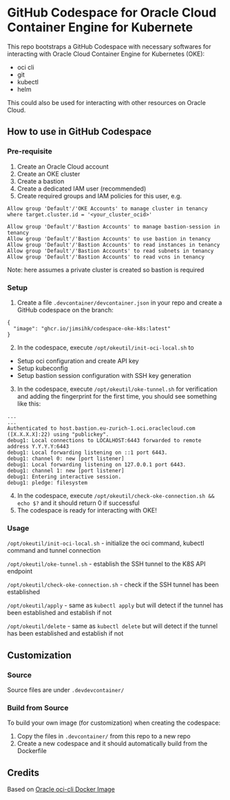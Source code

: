 # GitHub Codespace for Oracle Cloud Container Engine for Kubernete

This repo bootstraps a GitHub Codespace with necessary softwares for interacting with Oracle Cloud Container Engine for Kubernetes (OKE):
- oci cli
- git
- kubectl
- helm

This could also be used for interacting with other resources on Oracle Cloud.

## How to use in GitHub Codespace

### Pre-requisite
1. Create an Oracle Cloud account
2. Create an OKE cluster
3. Create a bastion
4. Create a dedicated IAM user (recommended)
5. Create required groups and IAM policies for this user, e.g.
```
Allow group 'Default'/'OKE Accounts' to manage cluster in tenancy where target.cluster.id = '<your_cluster_ocid>'

Allow group 'Default'/'Bastion Accounts' to manage bastion-session in tenancy
Allow group 'Default'/'Bastion Accounts' to use bastion in tenancy
Allow group 'Default'/'Bastion Accounts' to read instances in tenancy
Allow group 'Default'/'Bastion Accounts' to read subnets in tenancy
Allow group 'Default'/'Bastion Accounts' to read vcns in tenancy
```
Note: here assumes a private cluster is created so bastion is required

### Setup
1. Create a file `.devcontainer/devcontainer.json` in your repo and create a GitHub codespace on the branch:
```
{
  "image": "ghcr.io/jimsihk/codespace-oke-k8s:latest"
}
```
2. In the codespace, execute `/opt/okeutil/init-oci-local.sh` to
- Setup oci configuration and create API key
- Setup kubeconfig
- Setup bastion session configuration with SSH key generation
3. In the codespace, execute `/opt/okeutil/oke-tunnel.sh` for verification and adding the fingerprint for the first time, you should see something like this:
```
...
...
Authenticated to host.bastion.eu-zurich-1.oci.oraclecloud.com ([X.X.X.X]:22) using "publickey".
debug1: Local connections to LOCALHOST:6443 forwarded to remote address Y.Y.Y.Y:6443
debug1: Local forwarding listening on ::1 port 6443.
debug1: channel 0: new [port listener]
debug1: Local forwarding listening on 127.0.0.1 port 6443.
debug1: channel 1: new [port listener]
debug1: Entering interactive session.
debug1: pledge: filesystem
```
4. In the codespace, execute `/opt/okeutil/check-oke-connection.sh && echo $?` and it should return 0 if successful
5. The codespace is ready for interacting with OKE!

### Usage
`/opt/okeutil/init-oci-local.sh` - initialize the oci command, kubectl command and tunnel connection

`/opt/okeutil/oke-tunnel.sh` - establish the SSH tunnel to the K8S API endpoint

`/opt/okeutil/check-oke-connection.sh` - check if the SSH tunnel has been established

`/opt/okeutil/apply` - same as `kubectl apply` but will detect if the tunnel has been established and establish if not

`/opt/okeutil/delete` - same as `kubectl delete` but will detect if the tunnel has been established and establish if not

## Customization

### Source
Source files are under `.devdevcontainer/`

### Build from Source
To build your own image (for customization) when creating the codespace:
1. Copy the files in `.devcontainer/` from this repo to a new repo
2. Create a new codespace and it should automatically build from the Dockerfile

## Credits
Based on [Oracle oci-cli Docker Image](https://github.com/oracle/docker-images/tree/main/OracleCloudInfrastructure/oci-cli)
